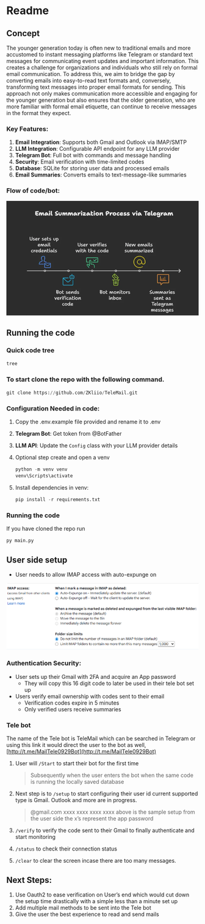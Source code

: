 # Readme

## Concept

The younger generation today is often new to traditional emails and more accustomed to instant messaging platforms like Telegram or standard text messages for communicating event updates and important information. This creates a challenge for organizations and individuals who still rely on formal email communication. To address this, we aim to bridge the gap by converting emails into easy-to-read text formats and, conversely, transforming text messages into proper email formats for sending. This approach not only makes communication more accessible and engaging for the younger generation but also ensures that the older generation, who are more familiar with formal email etiquette, can continue to receive messages in the format they expect.

### Key Features:

1. **Email Integration**: Supports both Gmail and Outlook via IMAP/SMTP
2. **LLM Integration**: Configurable API endpoint for any LLM provider
3. **Telegram Bot**: Full bot with commands and message handling
4. **Security**: Email verification with time-limited codes
5. **Database**: SQLite for storing user data and processed emails
6. **Email Summaries**: Converts emails to text-message-like summaries

### Flow of code/bot:

<p align="left">
      <img src="images/image2.png" alt="Flowchart" width="600">
    </p>

## Running the code

### Quick code tree

```python
tree
```

### To start clone the repo with the following command.

```python
git clone https://github.com/ZKliio/TeleMail.git
```

### Configuration Needed in code:

1. Copy the .env.example file provided and rename it to .env 
2. **Telegram Bot**: Get token from @BotFather
3. **LLM API**: Update the `Config` class with your LLM provider details
4. Optional step create and open a venv
	
	```python
	python -m venv venv
	venv\Scripts\activate
	```
	
5. Install dependencies in venv: 
	
	```python
	pip install -r requirements.txt
	```
	

### Running the code

If you have cloned the repo run

```python
py main.py
```

## User side setup
- User needs to allow IMAP access with auto-expunge on
<p align="left">
      <img src="images/image.png" alt="Imap image" width="600">
    </p>

### Authentication Security:
- User sets up their Gmail with 2FA and acquire an App password
	- They will copy this 16 digit code to later be used in their tele bot set up
- Users verify email ownership with codes sent to their email
	- Verification codes expire in 5 minutes
	- Only verified users receive summaries

### Tele bot

The name of the Tele bot is TeleMail which can be searched in Telegram or using this link it would direct the user to the bot as well, [http://t.me/MailTele0929Bot](http://t.me/MailTele0929Bot) 

1. User will `/Start` to start their bot for the first time 
	
	> Subsequently when the user enters the bot when the same code is running the locally saved database
	> 
2. Next step is to `/setup` to start configuring their user id current supported type is Gmail. Outlook and more are in progress.
	
	> @gmail.com xxxx xxxx xxxx xxxx 
	above is the sample setup from the user side the x’s represent the app password
	> 
3. `/verify` to verify the code sent to their Gmail to finally authenticate and start monitoring
4. `/status` to check their connection status
5. `/clear` to clear the screen incase there are too many messages.

## Next Steps:

1. Use Oauth2 to ease verification on User’s end which would cut down the setup time drastically with a simple less than a minute set up
2. Add multiple mail methods to be sent into the Tele bot
3. Give the user the best experience to read and send mails
